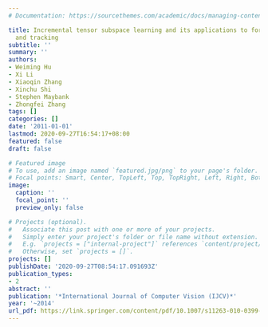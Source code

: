 ```yaml
---
# Documentation: https://sourcethemes.com/academic/docs/managing-content/

title: Incremental tensor subspace learning and its applications to foreground segmentation
  and tracking
subtitle: ''
summary: ''
authors:
- Weiming Hu
- Xi Li
- Xiaoqin Zhang
- Xinchu Shi
- Stephen Maybank
- Zhongfei Zhang
tags: []
categories: []
date: '2011-01-01'
lastmod: 2020-09-27T16:54:17+08:00
featured: false
draft: false

# Featured image
# To use, add an image named `featured.jpg/png` to your page's folder.
# Focal points: Smart, Center, TopLeft, Top, TopRight, Left, Right, BottomLeft, Bottom, BottomRight.
image:
  caption: ''
  focal_point: ''
  preview_only: false

# Projects (optional).
#   Associate this post with one or more of your projects.
#   Simply enter your project's folder or file name without extension.
#   E.g. `projects = ["internal-project"]` references `content/project/deep-learning/index.md`.
#   Otherwise, set `projects = []`.
projects: []
publishDate: '2020-09-27T08:54:17.091693Z'
publication_types:
- 2
abstract: ''
publication: '*International Journal of Computer Vision (IJCV)*'
year: '~2014'
url_pdf: https://link.springer.com/content/pdf/10.1007/s11263-010-0399-6.pdf
---
```

